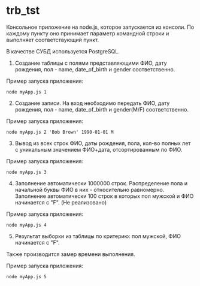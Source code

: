 # trb_tst

Консольное приложение на node.js, которое запускается из консоли.
По каждому пункту оно принимает параметр командной строки и выполняет соответствующий пункт.

В качестве СУБД используется PostgreSQL.

1. Создание таблицы с полями представляющими ФИО, дату рождения, пол - name, date_of_birth и gender соответственно.

Пример запуска приложения:

```
node myApp.js 1
```

2. Создание записи. На вход необходимо передать ФИО, дату рождения, пол - name, date_of_birth и gender(M/F) соответственно.

Пример запуска приложения:

```
node myApp.js 2 'Bob Brown' 1990-01-01 M
```

3. Вывод из всех строк ФИО, даты рождения, пола, кол-во полных лет с уникальным значением ФИО+дата, отсортированным по ФИО.

Пример запуска приложения:

```
node myApp.js 3
```

4. Заполнение автоматически 1000000 строк. Распределение пола и начальной буквы ФИО в них - относительно равномерно. Заполнение автоматически 100 строк в которых пол мужской и ФИО начинается с "F".
   (Не реализовано)
   
Пример запуска приложения:

```
node myApp.js 4
```

5. Результат выборки из таблицы по критерию: пол мужской, ФИО начинается с "F". 

Также производится замер времени выполнения.

Пример запуска приложения:

```
node myApp.js 5
```
